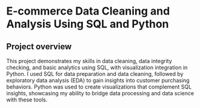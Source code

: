 # E-commerce Data Cleaning and Analysis Using SQL and Python

## Project overview

This project demonstrates my skills in data cleaning, data integrity checking, and basic analytics using SQL, with visualization integration in Python. I used SQL for data preparation and data cleaning, followed by exploratory data analysis (EDA) to gain insights into customer purchasing behaviors. Python was used to create visualizations that complement SQL insights, showcasing my ability to bridge data processing and data science with these tools.


